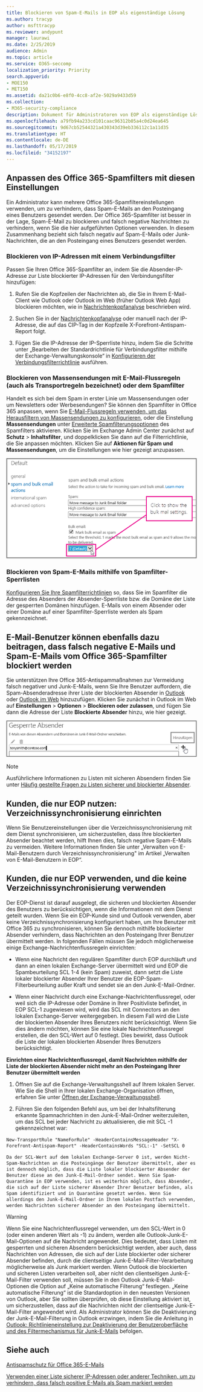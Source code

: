 ```yaml
---
title: Blockieren von Spam-E-Mails in EOP als eigenständige Lösung
ms.author: tracyp
author: msfttracyp
ms.reviewer: andypunt
manager: laurawi
ms.date: 2/25/2019
audience: Admin
ms.topic: article
ms.service: O365-seccomp
localization_priority: Priority
search.appverid:
- MOE150
- MET150
ms.assetid: da21c0b6-e8f0-4cc8-af2e-5029a9433d59
ms.collection:
- M365-security-compliance
description: Dokument für Administratoren von EOP als eigenständige Lösung zum Verhindern falsch negativer Ergebnisse
ms.openlocfilehash: a79fb94a233cd101caac96312b05a4c0d24ea645
ms.sourcegitcommit: 9d67cb52544321a430343d39eb336112c1a11d35
ms.translationtype: HT
ms.contentlocale: de-DE
ms.lasthandoff: 05/17/2019
ms.locfileid: "34152197"
---
```

## <a name="customize-the-office-365-anti-spam-filter-with-these-settings"></a>Anpassen des Office 365-Spamfilters mit diesen Einstellungen

Ein Administrator kann mehrere Office 365-Spamfiltereinstellungen verwenden, um zu verhindern, dass Spam-E-Mails an den Posteingang eines Benutzers gesendet werden. Der Office 365-Spamfilter ist besser in der Lage, Spam-E-Mail zu blockieren und falsch negative Nachrichten zu verhindern, wenn Sie die hier aufgeführten Optionen verwenden. In diesem Zusammenhang bezieht sich falsch negativ auf Spam-E-Mails oder Junk-Nachrichten, die an den Posteingang eines Benutzers gesendet werden.
  
### <a name="block-ip-addresses-with-a-connection-filter"></a>Blockieren von IP-Adressen mit einem Verbindungsfilter

Passen Sie Ihren Office 365-Spamfilter an, indem Sie die Absender-IP-Adresse zur Liste blockierter IP-Adressen für den Verbindungsfilter hinzufügen:
  
1. Rufen Sie die Kopfzeilen der Nachrichten ab, die Sie in Ihrem E-Mail-Client wie Outlook oder Outlook im Web (früher Outlook Web App) blockieren möchten, wie in [Nachrichtenkopfanalyse](https://go.microsoft.com/fwlink/p/?LinkId=306583) beschrieben wird.
    
2. Suchen Sie in der [Nachrichtenkopfanalyse](https://testconnectivity.microsoft.com/?tabid=mha) oder manuell nach der IP-Adresse, die auf das CIP-Tag in der Kopfzeile X-Forefront-Antispam-Report folgt. 
    
3. Fügen Sie die IP-Adresse der IP-Sperrliste hinzu, indem Sie die Schritte unter „Bearbeiten der Standardrichtlinie für Verbindungsfilter mithilfe der Exchange-Verwaltungskonsole“ in [Konfigurieren der Verbindungsfilterrichtlinie](https://technet.microsoft.com/de-DE/library/jj200718%28v=exchg.150%29.aspx) ausführen.
    
### <a name="block-bulk-mail-with-mail-flow-rules-transport-rules-or-the-spam-filter"></a>Blockieren von Massensendungen mit E-Mail-Flussregeln (auch als Transportregeln bezeichnet) oder dem Spamfilter

Handelt es sich bei dem Spam in erster Linie um Massensendungen oder um Newsletters oder Werbesendungen? Sie können den Spamfilter in Office 365 anpassen, wenn Sie [E-Mail-Flussregeln verwenden, um das Herausfiltern von Massensendungen zu konfigurieren](use-transport-rules-to-configure-bulk-email-filtering.md), oder die Einstellung **Massensendungen** unter [Erweiterte Spamfilterungsoptionen](advanced-spam-filtering-asf-options.md) des Spamfilters aktivieren. Klicken Sie im Exchange Admin Center zunächst auf **Schutz** \> **Inhaltsfilter**, und doppelklicken Sie dann auf die Filterrichtlinie, die Sie anpassen möchten. Klicken Sie auf **Aktionen für Spam und Massensendungen**, um die Einstellungen wie hier gezeigt anzupassen. 
  
![Festlegen des Massen-E-Mail-Filters in Exchange Online](media/a45095c2-269d-45b8-a76c-999b5e78da68.png)
  
### <a name="block-email-spam-using-spam-filter-block-lists"></a>Blockieren von Spam-E-Mails mithilfe von Spamfilter-Sperrlisten


  [Konfigurieren Sie Ihre Spamfilterrichtlinien](https://technet.microsoft.com/de-DE/library/jj200684%28v=exchg.150%29.aspx) so, dass Sie im Spamfilter die Adresse des Absenders der Absender-Sperrliste bzw. die Domäne der Liste der gesperrten Domänen hinzufügen. E-Mails von einem Absender oder einer Domäne auf einer Spamfilter-Sperrliste werden als Spam gekennzeichnet. 
  
## <a name="email-users-can-also-help-ensure-that-false-negative-and-email-spam-is-blocked-with-office-365-spam-filter"></a>E-Mail-Benutzer können ebenfalls dazu beitragen, dass falsch negative E-Mails und Spam-E-Mails vom Office 365-Spamfilter blockiert werden

Sie unterstützen Ihre Office 365-Antispammaßnahmen zur Vermeidung falsch negativer und Junk-E-Mails, wenn Sie Ihre Benutzer auffordern, die Spam-Absenderadresse ihrer Liste der blockierten Absender in [Outlook](https://go.microsoft.com/fwlink/p/?LinkId=270065) oder [Outlook im Web](https://go.microsoft.com/fwlink/p/?LinkId=294862) hinzuzufügen. Klicken Sie zunächst in Outlook im Web auf **Einstellungen** \> **Optionen** \> **Blockieren oder zulassen**, und fügen Sie dann die Adresse der Liste **Blockierte Absender** hinzu, wie hier gezeigt. 
  
![Blockieren eines Absenders in der Outlook im Web](media/fdf51381-2527-4819-ac2a-5dff84d2a36d.png)
  
> [!NOTE]
> Ausführlichere Informationen zu Listen mit sicheren Absendern finden Sie unter [Häufig gestellte Fragen zu Listen sicherer und blockierter Absender](https://technet.microsoft.com/de-DE/library/dn133608%28v=exchg.150%29.aspx). 
  
## <a name="eop-only-customers-set-up-directory-synchronization"></a>Kunden, die nur EOP nutzen: Verzeichnissynchronisierung einrichten

Wenn Sie Benutzereinstellungen über die Verzeichnissynchronisierung mit dem Dienst synchronisieren, um sicherzustellen, dass Ihre blockierten Absender beachtet werden, hilft Ihnen dies, falsch negative Spam-E-Mails zu vermeiden. Weitere Informationen finden Sie unter „Verwalten von E-Mail-Benutzern durch Verzeichnissynchronisierung" im Artikel „Verwalten von E-Mail-Benutzern in EOP“.
  
## <a name="eop-only-customers-who-are-not-using-directory-synchronization"></a>Kunden, die nur EOP verwenden, und die keine Verzeichnissynchronisierung verwenden

Der EOP-Dienst ist darauf ausgelegt, die sicheren und blockierten Absender des Benutzers zu berücksichtigen, wenn die Informationen mit dem Dienst geteilt wurden. Wenn Sie ein EOP-Kunde sind und Outlook verwenden, aber keine Verzeichnissynchronisierung konfiguriert haben, um Ihre Benutzer mit Office 365 zu synchronisieren, können Sie dennoch mithilfe blockierter Absender verhindern, dass Nachrichten an den Posteingang Ihrer Benutzer übermittelt werden. In folgenden Fällen müssen Sie jedoch möglicherweise einige Exchange-Nachrichtenflussregeln einrichten:
  
- Wenn eine Nachricht den regulären Spamfilter durch EOP durchläuft und dann an einen lokalen Exchange-Server übermittelt wird und EOP die Spambeurteilung SCL 1-4 (kein Spam) zuweist, dann setzt die Liste lokaler blockierter Absender Ihrer Benutzer die EOP-Spam-Filterbeurteilung außer Kraft und sendet sie an den Junk-E-Mail-Ordner.
    
- Wenn einer Nachricht durch eine Exchange-Nachrichtenflussregel, oder weil sich die IP-Adresse oder Domäne in Ihrer Positivliste befindet, in EOP SCL-1 zugewiesen wird, wird das SCL mit Connectors an den lokalen Exchange-Server weitergegeben. In diesem Fall wird die Liste der blockierten Absender Ihres Benutzers nicht berücksichtigt. Wenn Sie dies ändern möchten, können Sie eine lokale Nachrichtenflussregel erstellen, die den SCL-Wert auf 0 festlegt. Dies bewirkt, dass Outlook die Liste der lokalen blockierten Absender Ihres Benutzers berücksichtigt.
    
**Einrichten einer Nachrichtenflussregel, damit Nachrichten mithilfe der Liste der blockierten Absender nicht mehr an den Posteingang Ihrer Benutzer übermittelt werden**
  
1. Öffnen Sie auf die Exchange-Verwaltungsshell auf Ihrem lokalen Server. Wie Sie die Shell in Ihrer lokalen Exchange-Organisation öffnen, erfahren Sie unter [Öffnen der Exchange-Verwaltungsshell](https://technet.microsoft.com/library/dd638134%28v=exchg.160%29.aspx).
    
2. Führen Sie den folgenden Befehl aus, um bei der Inhaltsfilterung erkannte Spamnachrichten in den Junk-E-Mail-Ordner weiterzuleiten, um das SCL bei jeder Nachricht zu aktualisieren, die mit SCL -1 gekennzeichnet war:
    
  ```
  New-TransportRule "NameForRule" -HeaderContainsMessageHeader "X-Forefront-Antispam-Report" -HeaderContainsWords "SCL:-1" -SetSCL 0
  ```

    Da der SCL-Wert auf dem lokalen Exchange-Server 0 ist, werden Nicht-Spam-Nachrichten an die Posteingänge der Benutzer übermittelt, aber es ist dennoch möglich, dass die Liste lokaler blockierter Absender der Benutzer diese an den Junk-E-Mail-Ordner sendet. Wenn Sie Spam-Quarantäne in EOP verwenden, ist es weiterhin möglich, dass Absender, die sich auf der Liste sicherer Absender Ihrer Benutzer befinden, als Spam identifiziert und in Quarantäne gesetzt werden. Wenn Sie allerdings den Junk-E-Mail-Ordner in Ihrem lokalen Postfach verwenden, werden Nachrichten sicherer Absender an den Posteingang übermittelt.

> [!WARNING]
> Wenn Sie eine Nachrichtenflussregel verwenden, um den SCL-Wert in 0 (oder einen anderen Wert als -1) zu ändern, werden alle Outlook-Junk-E-Mail-Optionen auf die Nachricht angewendet. Dies bedeutet, dass Listen mit gesperrten und sicheren Absendern berücksichtigt werden, aber auch, dass Nachrichten von Adressen, die sich auf der Liste blockierter oder sicherer Absender befinden, durch die clientseitige Junk-E-Mail-Filter-Verarbeitung möglicherweise als Junk markiert werden. Wenn Outlook die blockierten und sicheren Listen verarbeiten soll, aber nicht den clientseitigen Junk-E-Mail-Filter verwenden soll, müssen Sie in den Outlook Junk-E-Mail-Optionen die Option auf „Keine automatische Filterung“ festlegen. „Keine automatische Filterung“ ist die Standardoption in den neuesten Versionen von Outlook, aber Sie sollten überprüfen, ob diese Einstellung aktiviert ist, um sicherzustellen, dass auf die Nachrichten nicht der clientseitige Junk-E-Mail-Filter angewendet wird. Als Administrator können Sie die Deaktivierung der Junk-E-Mail-Filterung in Outlook erzwingen, indem Sie die Anleitung in [Outlook: Richtlinieneinstellung zur Deaktivierung der Benutzeroberfläche und des Filtermechanismus für Junk-E-Mails](https://support.microsoft.com/en-us/kb/2180568) befolgen.
  
## <a name="see-also"></a>Siehe auch

[Antispamschutz für Office 365-E-Mails](anti-spam-protection.md)
  
[Verwenden einer Liste sicherer IP-Adressen oder anderer Techniken, um zu verhindern, dass falsch positive E-Mails als Spam markiert werden](prevent-email-from-being-marked-as-spam.md)
